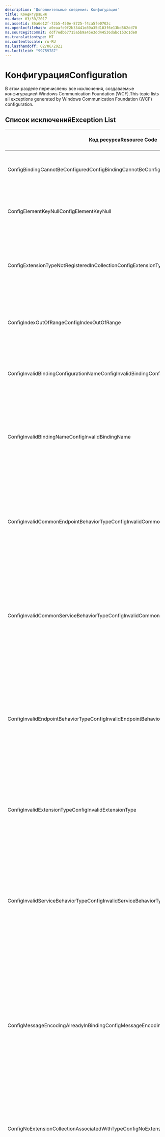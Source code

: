 ```yaml
---
description: 'Дополнительные сведения: Конфигурация'
title: Конфигурация
ms.date: 03/30/2017
ms.assetid: 86a6e12f-73b5-450e-8725-f4ca5fe0702c
ms.openlocfilehash: a0eaafc9f2b33441e80a35d103f6e13bd562dd70
ms.sourcegitcommit: ddf7edb67715a5b9a45e3dd44536dabc153c1de0
ms.translationtype: MT
ms.contentlocale: ru-RU
ms.lasthandoff: 02/06/2021
ms.locfileid: "99759787"
---
```

# <a name="configuration"></a><span data-ttu-id="3982a-103">Конфигурация</span><span class="sxs-lookup"><span data-stu-id="3982a-103">Configuration</span></span>

<span data-ttu-id="3982a-104">В этом разделе перечислены все исключения, создаваемые конфигурацией Windows Communication Foundation (WCF).</span><span class="sxs-lookup"><span data-stu-id="3982a-104">This topic lists all exceptions generated by Windows Communication Foundation (WCF) configuration.</span></span>  
  
## <a name="exception-list"></a><span data-ttu-id="3982a-105">Список исключений</span><span class="sxs-lookup"><span data-stu-id="3982a-105">Exception List</span></span>  
  
|<span data-ttu-id="3982a-106">Код ресурса</span><span class="sxs-lookup"><span data-stu-id="3982a-106">Resource Code</span></span>|<span data-ttu-id="3982a-107">Строка ресурса</span><span class="sxs-lookup"><span data-stu-id="3982a-107">Resource String</span></span>|  
|-------------------|---------------------|  
|<span data-ttu-id="3982a-108">ConfigBindingCannotBeConfigured</span><span class="sxs-lookup"><span data-stu-id="3982a-108">ConfigBindingCannotBeConfigured</span></span>|<span data-ttu-id="3982a-109">Не удается настроить привязку на конечной точке службы.</span><span class="sxs-lookup"><span data-stu-id="3982a-109">The binding on the service endpoint cannot be configured.</span></span>|  
|<span data-ttu-id="3982a-110">ConfigElementKeyNull</span><span class="sxs-lookup"><span data-stu-id="3982a-110">ConfigElementKeyNull</span></span>|<span data-ttu-id="3982a-111">Определенный элемент конфигурации не может иметь значение null.</span><span class="sxs-lookup"><span data-stu-id="3982a-111">The specific configuration element key cannot be null.</span></span>|  
|<span data-ttu-id="3982a-112">ConfigExtensionTypeNotRegisteredInCollection</span><span class="sxs-lookup"><span data-stu-id="3982a-112">ConfigExtensionTypeNotRegisteredInCollection</span></span>|<span data-ttu-id="3982a-113">Определенный тип расширения не зарегистрирован в определенной коллекции расширений.</span><span class="sxs-lookup"><span data-stu-id="3982a-113">The specific extension type is not registered in the specific extension collection.</span></span>|  
|<span data-ttu-id="3982a-114">ConfigIndexOutOfRange</span><span class="sxs-lookup"><span data-stu-id="3982a-114">ConfigIndexOutOfRange</span></span>|<span data-ttu-id="3982a-115">Значение определенного атрибута находится за пределами допустимого диапазона.</span><span class="sxs-lookup"><span data-stu-id="3982a-115">The value for the specific attribute is out of range.</span></span>|  
|<span data-ttu-id="3982a-116">ConfigInvalidBindingConfigurationName</span><span class="sxs-lookup"><span data-stu-id="3982a-116">ConfigInvalidBindingConfigurationName</span></span>|<span data-ttu-id="3982a-117">В определенной конфигурации отсутствует привязка с определенным именем.</span><span class="sxs-lookup"><span data-stu-id="3982a-117">The specific configuration does not have a binding with the specific name.</span></span>|  
|<span data-ttu-id="3982a-118">ConfigInvalidBindingName</span><span class="sxs-lookup"><span data-stu-id="3982a-118">ConfigInvalidBindingName</span></span>|<span data-ttu-id="3982a-119">В определенной конфигурации отсутствует привязка с определенным именем.</span><span class="sxs-lookup"><span data-stu-id="3982a-119">The specific configuration does not have a binding with the specific name.</span></span> <span data-ttu-id="3982a-120">Это значение недопустимо для привязки.</span><span class="sxs-lookup"><span data-stu-id="3982a-120">This is an invalid value for the binding.</span></span>|  
|<span data-ttu-id="3982a-121">ConfigInvalidCommonEndpointBehaviorType</span><span class="sxs-lookup"><span data-stu-id="3982a-121">ConfigInvalidCommonEndpointBehaviorType</span></span>|<span data-ttu-id="3982a-122">Не удается добавить определенное расширение поведения в распространенное поведение конечной точки, поскольку оно не реализует определенный тип.</span><span class="sxs-lookup"><span data-stu-id="3982a-122">Cannot add the specific behavior extension to the common endpoint behavior because it does not implement the specific type.</span></span>|  
|<span data-ttu-id="3982a-123">ConfigInvalidCommonServiceBehaviorType</span><span class="sxs-lookup"><span data-stu-id="3982a-123">ConfigInvalidCommonServiceBehaviorType</span></span>|<span data-ttu-id="3982a-124">Не удается добавить определенное расширение поведения в распространенное поведение службы, поскольку оно не реализует определенный тип.</span><span class="sxs-lookup"><span data-stu-id="3982a-124">Cannot add the specific behavior extension to the common service behavior because it does not implement the specific type.</span></span>|  
|<span data-ttu-id="3982a-125">ConfigInvalidEndpointBehaviorType</span><span class="sxs-lookup"><span data-stu-id="3982a-125">ConfigInvalidEndpointBehaviorType</span></span>|<span data-ttu-id="3982a-126">Не удается добавить определенное расширение поведения в определенное поведение конечной точки, поскольку тип базового поведения не реализует интерфейс IServiceBehavior.</span><span class="sxs-lookup"><span data-stu-id="3982a-126">Cannot add the specific behavior extension to the specific endpoint behavior because the underlying behavior type does not implement the IServiceBehavior interface.</span></span>|  
|<span data-ttu-id="3982a-127">ConfigInvalidExtensionType</span><span class="sxs-lookup"><span data-stu-id="3982a-127">ConfigInvalidExtensionType</span></span>|<span data-ttu-id="3982a-128">Чтобы определенный тип можно было использовать в коллекции, он должен быть производным от определенного расширения.</span><span class="sxs-lookup"><span data-stu-id="3982a-128">The specific type must derive from the specific extension to be used in the collection.</span></span>|  
|<span data-ttu-id="3982a-129">ConfigInvalidServiceBehaviorType</span><span class="sxs-lookup"><span data-stu-id="3982a-129">ConfigInvalidServiceBehaviorType</span></span>|<span data-ttu-id="3982a-130">Не удается добавить определенное расширение поведения в поведение службы с определенным именем, поскольку тип базового поведения не реализует интерфейс IServiceBehavior.</span><span class="sxs-lookup"><span data-stu-id="3982a-130">Cannot add the behavior extension 'to the service behavior with the specific name because the underlying behavior type does not implement the IServiceBehavior interface.</span></span>|  
|<span data-ttu-id="3982a-131">ConfigMessageEncodingAlreadyInBinding</span><span class="sxs-lookup"><span data-stu-id="3982a-131">ConfigMessageEncodingAlreadyInBinding</span></span>|<span data-ttu-id="3982a-132">Не удается добавить определенный элемент кодирования сообщений.</span><span class="sxs-lookup"><span data-stu-id="3982a-132">Cannot add the specific message encoding element.</span></span> <span data-ttu-id="3982a-133">В определенной привязке уже существует другой элемент кодирования сообщений.</span><span class="sxs-lookup"><span data-stu-id="3982a-133">Another message encoding element already exists in the specific binding.</span></span> <span data-ttu-id="3982a-134">В каждой привязке может быть только один элемент кодирования сообщений.</span><span class="sxs-lookup"><span data-stu-id="3982a-134">There can only be one message encoding element for each binding.</span></span>|  
|<span data-ttu-id="3982a-135">ConfigNoExtensionCollectionAssociatedWithType</span><span class="sxs-lookup"><span data-stu-id="3982a-135">ConfigNoExtensionCollectionAssociatedWithType</span></span>|<span data-ttu-id="3982a-136">Не удается найти коллекцию расширений, связанную с расширением определенного типа.</span><span class="sxs-lookup"><span data-stu-id="3982a-136">Cannot find the extension collection associated with extension of the specific type.</span></span>|  
|<span data-ttu-id="3982a-137">ConfigSectionNotFound</span><span class="sxs-lookup"><span data-stu-id="3982a-137">ConfigSectionNotFound</span></span>|<span data-ttu-id="3982a-138">Не удается создать определенный раздел конфигурации.</span><span class="sxs-lookup"><span data-stu-id="3982a-138">The specific configuration section cannot be created.</span></span> <span data-ttu-id="3982a-139">В файле Machine.config отсутствует информация.</span><span class="sxs-lookup"><span data-stu-id="3982a-139">The Machine.config file is missing information.</span></span> <span data-ttu-id="3982a-140">Проверьте, правильно ли зарегистрирован этот раздел конфигурации и правильно ли указано его имя.</span><span class="sxs-lookup"><span data-stu-id="3982a-140">Verify that this configuration section is properly registered and that you have correctly spelled the section name.</span></span> <span data-ttu-id="3982a-141">В случае, если это раздел Windows Communication Foundation, выполните команду "ServiceModelReg.exe -i", чтобы устранить эту ошибку.</span><span class="sxs-lookup"><span data-stu-id="3982a-141">For Windows Communication Foundation sections, run ServiceModelReg.exe -i to fix this error.</span></span>|  
|<span data-ttu-id="3982a-142">ConfigTransportAlreadyInBinding</span><span class="sxs-lookup"><span data-stu-id="3982a-142">ConfigTransportAlreadyInBinding</span></span>|<span data-ttu-id="3982a-143">Не удается добавить определенный элемент транспорта.</span><span class="sxs-lookup"><span data-stu-id="3982a-143">Cannot add the specific transport element.</span></span> <span data-ttu-id="3982a-144">Другой элемент транспорта уже существует в определенной привязке.</span><span class="sxs-lookup"><span data-stu-id="3982a-144">Another transport element already exists in the specific binding.</span></span> <span data-ttu-id="3982a-145">В каждой привязке может быть только один элемент кодирования сообщений.</span><span class="sxs-lookup"><span data-stu-id="3982a-145">There can only be one message encoding element for each binding.</span></span>|
